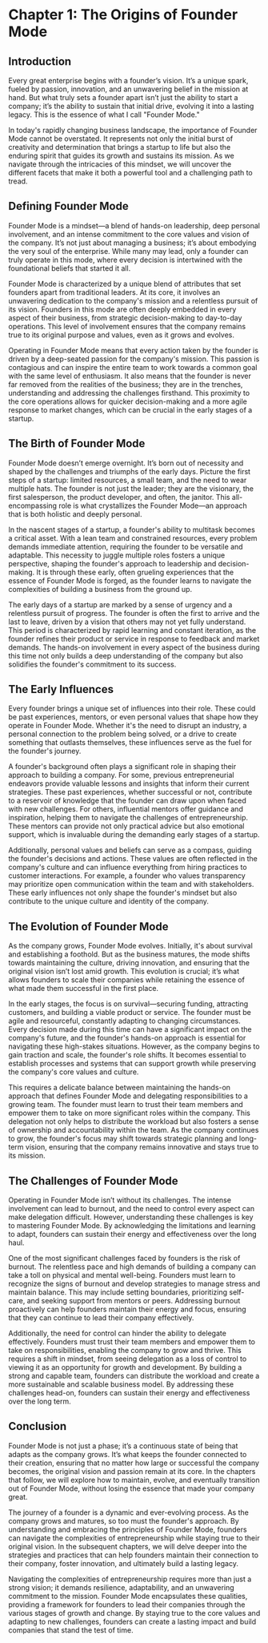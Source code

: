 # Chapter 1: The Origins of Founder Mode

## Introduction

Every great enterprise begins with a founder’s vision. It’s a unique spark, fueled by passion, innovation, and an unwavering belief in the mission at hand. But what truly sets a founder apart isn’t just the ability to start a company; it’s the ability to sustain that initial drive, evolving it into a lasting legacy. This is the essence of what I call "Founder Mode."

In today's rapidly changing business landscape, the importance of Founder Mode cannot be overstated. It represents not only the initial burst of creativity and determination that brings a startup to life but also the enduring spirit that guides its growth and sustains its mission. As we navigate through the intricacies of this mindset, we will uncover the different facets that make it both a powerful tool and a challenging path to tread.

## Defining Founder Mode

Founder Mode is a mindset—a blend of hands-on leadership, deep personal involvement, and an intense commitment to the core values and vision of the company. It’s not just about managing a business; it’s about embodying the very soul of the enterprise. While many may lead, only a founder can truly operate in this mode, where every decision is intertwined with the foundational beliefs that started it all.

Founder Mode is characterized by a unique blend of attributes that set founders apart from traditional leaders. At its core, it involves an unwavering dedication to the company's mission and a relentless pursuit of its vision. Founders in this mode are often deeply embedded in every aspect of their business, from strategic decision-making to day-to-day operations. This level of involvement ensures that the company remains true to its original purpose and values, even as it grows and evolves.

Operating in Founder Mode means that every action taken by the founder is driven by a deep-seated passion for the company's mission. This passion is contagious and can inspire the entire team to work towards a common goal with the same level of enthusiasm. It also means that the founder is never far removed from the realities of the business; they are in the trenches, understanding and addressing the challenges firsthand. This proximity to the core operations allows for quicker decision-making and a more agile response to market changes, which can be crucial in the early stages of a startup.

## The Birth of Founder Mode

Founder Mode doesn’t emerge overnight. It’s born out of necessity and shaped by the challenges and triumphs of the early days. Picture the first steps of a startup: limited resources, a small team, and the need to wear multiple hats. The founder is not just the leader; they are the visionary, the first salesperson, the product developer, and often, the janitor. This all-encompassing role is what crystallizes the Founder Mode—an approach that is both holistic and deeply personal.

In the nascent stages of a startup, a founder's ability to multitask becomes a critical asset. With a lean team and constrained resources, every problem demands immediate attention, requiring the founder to be versatile and adaptable. This necessity to juggle multiple roles fosters a unique perspective, shaping the founder's approach to leadership and decision-making. It is through these early, often grueling experiences that the essence of Founder Mode is forged, as the founder learns to navigate the complexities of building a business from the ground up.

The early days of a startup are marked by a sense of urgency and a relentless pursuit of progress. The founder is often the first to arrive and the last to leave, driven by a vision that others may not yet fully understand. This period is characterized by rapid learning and constant iteration, as the founder refines their product or service in response to feedback and market demands. The hands-on involvement in every aspect of the business during this time not only builds a deep understanding of the company but also solidifies the founder's commitment to its success.

## The Early Influences

Every founder brings a unique set of influences into their role. These could be past experiences, mentors, or even personal values that shape how they operate in Founder Mode. Whether it's the need to disrupt an industry, a personal connection to the problem being solved, or a drive to create something that outlasts themselves, these influences serve as the fuel for the founder's journey.

A founder's background often plays a significant role in shaping their approach to building a company. For some, previous entrepreneurial endeavors provide valuable lessons and insights that inform their current strategies. These past experiences, whether successful or not, contribute to a reservoir of knowledge that the founder can draw upon when faced with new challenges. For others, influential mentors offer guidance and inspiration, helping them to navigate the challenges of entrepreneurship. These mentors can provide not only practical advice but also emotional support, which is invaluable during the demanding early stages of a startup.

Additionally, personal values and beliefs can serve as a compass, guiding the founder's decisions and actions. These values are often reflected in the company's culture and can influence everything from hiring practices to customer interactions. For example, a founder who values transparency may prioritize open communication within the team and with stakeholders. These early influences not only shape the founder's mindset but also contribute to the unique culture and identity of the company.

## The Evolution of Founder Mode 

As the company grows, Founder Mode evolves. Initially, it's about survival and establishing a foothold. But as the business matures, the mode shifts towards maintaining the culture, driving innovation, and ensuring that the original vision isn’t lost amid growth. This evolution is crucial; it’s what allows founders to scale their companies while retaining the essence of what made them successful in the first place.

In the early stages, the focus is on survival—securing funding, attracting customers, and building a viable product or service. The founder must be agile and resourceful, constantly adapting to changing circumstances. Every decision made during this time can have a significant impact on the company's future, and the founder's hands-on approach is essential for navigating these high-stakes situations. However, as the company begins to gain traction and scale, the founder's role shifts. It becomes essential to establish processes and systems that can support growth while preserving the company's core values and culture.

This requires a delicate balance between maintaining the hands-on approach that defines Founder Mode and delegating responsibilities to a growing team. The founder must learn to trust their team members and empower them to take on more significant roles within the company. This delegation not only helps to distribute the workload but also fosters a sense of ownership and accountability within the team. As the company continues to grow, the founder's focus may shift towards strategic planning and long-term vision, ensuring that the company remains innovative and stays true to its mission.

## The Challenges of Founder Mode

Operating in Founder Mode isn’t without its challenges. The intense involvement can lead to burnout, and the need to control every aspect can make delegation difficult. However, understanding these challenges is key to mastering Founder Mode. By acknowledging the limitations and learning to adapt, founders can sustain their energy and effectiveness over the long haul.

One of the most significant challenges faced by founders is the risk of burnout. The relentless pace and high demands of building a company can take a toll on physical and mental well-being. Founders must learn to recognize the signs of burnout and develop strategies to manage stress and maintain balance. This may include setting boundaries, prioritizing self-care, and seeking support from mentors or peers. Addressing burnout proactively can help founders maintain their energy and focus, ensuring that they can continue to lead their company effectively.

Additionally, the need for control can hinder the ability to delegate effectively. Founders must trust their team members and empower them to take on responsibilities, enabling the company to grow and thrive. This requires a shift in mindset, from seeing delegation as a loss of control to viewing it as an opportunity for growth and development. By building a strong and capable team, founders can distribute the workload and create a more sustainable and scalable business model. By addressing these challenges head-on, founders can sustain their energy and effectiveness over the long term.

## Conclusion

Founder Mode is not just a phase; it’s a continuous state of being that adapts as the company grows. It’s what keeps the founder connected to their creation, ensuring that no matter how large or successful the company becomes, the original vision and passion remain at its core. In the chapters that follow, we will explore how to maintain, evolve, and eventually transition out of Founder Mode, without losing the essence that made your company great.

The journey of a founder is a dynamic and ever-evolving process. As the company grows and matures, so too must the founder's approach. By understanding and embracing the principles of Founder Mode, founders can navigate the complexities of entrepreneurship while staying true to their original vision. In the subsequent chapters, we will delve deeper into the strategies and practices that can help founders maintain their connection to their company, foster innovation, and ultimately build a lasting legacy.

Navigating the complexities of entrepreneurship requires more than just a strong vision; it demands resilience, adaptability, and an unwavering commitment to the mission. Founder Mode encapsulates these qualities, providing a framework for founders to lead their companies through the various stages of growth and change. By staying true to the core values and adapting to new challenges, founders can create a lasting impact and build companies that stand the test of time.